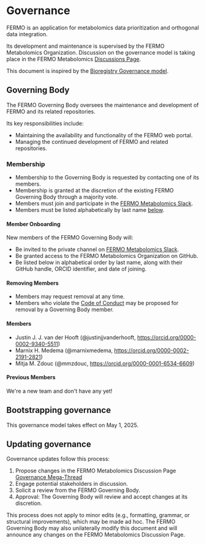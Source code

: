 # Governance

FERMO is an application for metabolomics data prioritization and orthogonal data integration.

Its development and maintenance is supervised by the FERMO Metabolomics Organization.
Discussion on the governance model is taking place in the FERMO Metabolomics [Discussions Page](https://github.com/orgs/fermo-metabolomics/discussions/1).

This document is inspired by the [Bioregistry Governance model](https://github.com/biopragmatics/bioregistry/blob/main/docs/GOVERNANCE.md).

## Governing Body

The FERMO Governing Body oversees the maintenance and development of FERMO and its related repositories.

Its key responsibilities include:

- Maintaining the availability and functionality of the FERMO web portal.
- Managing the continued development of FERMO and related repositories.


### Membership

- Membership to the Governing Body is requested by contacting one of its members.
- Membership is granted at the discretion of the existing FERMO Governing Body through a majority vote.
- Members must join and participate in the [FERMO Metabolomics Slack](https://fermometabolomics.slack.com/).
- Members must be listed alphabetically by last name [below](#members).

#### Member Onboarding

New members of the FERMO Governing Body will:

- Be invited to the private channel on [FERMO Metabolomics Slack](https://fermometabolomics.slack.com/).
- Be granted access to the FERMO Metabolomics Organization on GitHub.
- Be listed below in alphabetical order by last name, along with their GitHub handle, ORCID identifier, and date of joining.

#### Removing Members

- Members may request removal at any time.
- Members who violate the [Code of Conduct](CODE_OF_CONDUCT.md) may be proposed for removal by a Governing Body member.

#### Members

- Justin J. J. van der Hooft (@justinjjvanderhooft, https://orcid.org/0000-0002-9340-5511)
- Marnix H. Medema (@marnixmedema, https://orcid.org/0000-0002-2191-2821)
- Mitja M. Zdouc (@mmzdouc, https://orcid.org/0000-0001-6534-6609)

#### Previous Members

We're a new team and don't have any yet!

## Bootstrapping governance

This governance model takes effect on May 1, 2025.

## Updating governance

Governance updates follow this process:

1. Propose changes in the FERMO Metabolomics Discussion Page [Governance Mega-Thread](https://github.com/orgs/fermo-metabolomics/discussions/1)
2. Engage potential stakeholders in discussion.
3. Solicit a review from the FERMO Governing Body.
4. Approval: The Governing Body will review and accept changes at its discretion.

This process does not apply to minor edits (e.g., formatting, grammar, or structural improvements), which may be made ad hoc.
The FERMO Governing Body may also unilaterally modify this document and will announce any changes on the FERMO Metabolomics Discussion Page.
